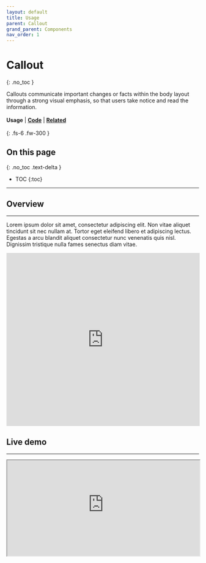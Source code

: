 ```yaml
---
layout: default
title: Usage
parent: Callout
grand_parent: Components
nav_order: 1
---
```



# Callout
{: .no_toc }

Callouts communicate important changes or facts within the body layout through a strong visual emphasis, so that users take notice and read the information.
<br><br>
**Usage** | [**Code**](https://twjeffery.github.io/DIO-test-2/docs/ui-components/callout-code/) | [**Related**](https://twjeffery.github.io/DIO-test-2/docs/ui-components/callout-related/)
<br><br>
{: .fs-6 .fw-300 }


## On this page
{: .no_toc .text-delta }

- TOC
{:toc}

---

## Overview
---
Lorem ipsum dolor sit amet, consectetur adipiscing elit. Non vitae aliquet tincidunt sit nec nullam at. Tortor eget eleifend libero et adipiscing lectus. Egestas a arcu blandit aliquet consectetur nunc venenatis quis nisl. Dignissim tristique nulla fames senectus diam vitae.

<div>
<iframe style="border: 1px solid rgba(0, 0, 0, 0.1);" width="100%" height="450" src="https://www.figma.com/embed?embed_host=share&url=https%3A%2F%2Fwww.figma.com%2Ffile%2F3pb2IK8s2QUqWieH79KdN7%2FDIO-DS---Components%3Fnode-id%3D434%253A15772" allowfullscreen></iframe>
</div>

## Live demo
---
<div>
<iframe
  width="100%"
  height="250"
src="https://ui-components.alpha.alberta.ca/react/iframe.html?id=react-components-callout--variants" markdown="block" />
</div>

## Formatting
---
Lorem ipsum dolor sit amet, consectetur adipiscing elit. Non vitae aliquet tincidunt sit nec nullam at. Tortor eget eleifend libero et adipiscing lectus. Egestas a arcu blandit aliquet consectetur nunc venenatis quis nisl. Dignissim tristique nulla fames senectus diam vitae.


## Behaviors
---
Lorem ipsum dolor sit amet, consectetur adipiscing elit. Non vitae aliquet tincidunt sit nec nullam at. Tortor eget eleifend libero et adipiscing lectus. Egestas a arcu blandit aliquet consectetur nunc venenatis quis nisl. Dignissim tristique nulla fames senectus diam vitae.

## Accessibility
---
Lorem ipsum dolor sit amet, consectetur adipiscing elit. Non vitae aliquet tincidunt sit nec nullam at. Tortor eget eleifend libero et adipiscing lectus. Egestas a arcu blandit aliquet consectetur nunc venenatis quis nisl. Dignissim tristique nulla fames senectus diam vitae.

## Examples
---
Lorem ipsum dolor sit amet, consectetur adipiscing elit. Non vitae aliquet tincidunt sit nec nullam at. Tortor eget eleifend libero et adipiscing lectus. Egestas a arcu blandit aliquet consectetur nunc venenatis quis nisl. Dignissim tristique nulla fames senectus diam vitae.
